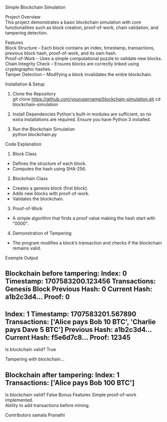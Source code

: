 
Simple Blockchain Simulation

Project Overview  
This project demonstrates a basic blockchain simulation with core functionalities such as block creation, proof-of-work, chain validation, and tampering detection.  

Features  
Block Structure – Each block contains an index, timestamp, transactions, previous block hash, proof-of-work, and its own hash.  
Proof-of-Work – Uses a simple computational puzzle to validate new blocks.  
Chain Integrity Check – Ensures blocks are correctly linked using cryptographic hashes.  
Tamper Detection – Modifying a block invalidates the entire blockchain.  

Installation & Setup 

1. Clone the Repository  
git clone https://github.com/yourusername/blockchain-simulation.git
cd blockchain-simulation
2. Install Dependencies
Python's built-in modules are sufficient, so no extra installations are required. Ensure you have Python 3 installed.

3. Run the Blockchain Simulation  
python blockchain.py


Code Explanation

1. Block Class  
- Defines the structure of each block.  
- Computes the hash using SHA-256.  

2. Blockchain Class
- Creates a genesis block (first block).  
- Adds new blocks with proof-of-work.  
- Validates the blockchain.  

3. Proof-of-Work
- A simple algorithm that finds a proof value making the hash start with "0000".  

4. Demonstration of Tampering 
- The program modifies a block’s transaction and checks if the blockchain remains valid.  

Example Output 

Blockchain before tampering:
Index: 0
Timestamp: 1707583200.123456
Transactions: Genesis Block
Previous Hash: 0
Current Hash: a1b2c3d4...
Proof: 0
----------------------------------------
Index: 1
Timestamp: 1707583201.567890
Transactions: ['Alice pays Bob 10 BTC', 'Charlie pays Dave 5 BTC']
Previous Hash: a1b2c3d4...
Current Hash: f5e6d7c8...
Proof: 12345
----------------------------------------

Is blockchain valid? True

Tampering with blockchain...

Blockchain after tampering:
Index: 1
Transactions: ['Alice pays Bob 100 BTC']
----------------------------------------

Is blockchain valid? False
Bonus Features
Simple proof-of-work implemented.  
Ability to add transactions before mining.  

Contributors 
samala Pranathi
